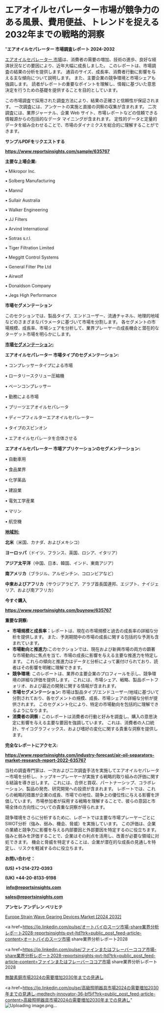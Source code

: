 # エアオイルセパレーター市場が競争力のある風景、費用便益、トレンドを捉える2032年までの戦略的洞察

"<strong>エアオイルセパレーター 市場調査レポート 2024-2032</strong>

<a href=https://www.reportsinsights.com/sample/635767>エアオイルセパレーター 市場</a>は、消費者の需要の増加、技術の進歩、良好な経済状況などの要因により、近年大幅に成長しました。 このレポートは、市場調査の結果の分析を提供します。 通貨のサイズ、成長率、消費者行動に影響を与える主な傾向について説明します。 また、主要企業の競争環境と市場シェアも強調します。 読者がレポートの重要なポイントを理解し、情報に基づいた意思決定を行うための基礎を提供することを目的としています。

この市場調査で採用された調査方法により、結果の正確さと信頼性が保証されます。 一次調査には、アンケートの実施と直接の洞察の収集が含まれます。 二次調査には、業界ジャーナル、企業 Web サイト、市場レポートなどの信頼できる情報源からの包括的なデータ マイニングが含まれます。 定性的データと定量的データを組み合わせることで、市場のダイナミクスを総合的に理解することができます。

<strong><b>サンプルPDFをリクエストする</b></strong>

<a href=https://www.reportsinsights.com/sample/635767><strong><u>https://www.reportsinsights.com/sample/635767</u></strong></a>

<strong>主要な上場企業:</strong>

• Mikropor Inc.

• Solberg Manufacturing

• Mannứꙺ

• Sullair Australia

• Walker Engineering

• JJ Filters

• Arvind International

• Sotras s.r.l.

• Tiger Filtration Limited

• Meggitt Control Systems

• General Filter Pte Ltd

• Airwolf

• Donaldson Company

• Jegs High Performance

<strong>市場セグメンテーション</strong>

このセクションでは、製品タイプ、エンドユーザー、流通チャネル、地理的地域などのさまざまなパラメータに基づいて市場を分割します。 各セグメントの市場規模、成長率、市場シェアを分析して、業界プレーヤーの成長機会と潜在的なターゲット市場を明らかにします。

<strong><u>市場セグメンテーション</u></strong><strong><u>:</u></strong>

<strong>エアオイルセパレーター 市場タイプのセグメンテーション:</strong>

• コンプレッサータイプによる市場

• ロータリースクリュー圧縮機

• ベーンコンプレッサー

• 勤務による市場

• プリーツエアオイルセパレータ

• ディープフィルターエアオイルセパレーター

• タイプのスピンオン

• エアオイルセパレータを合体させる

<strong>エアオイルセパレーター 市場アプリケーションのセグメンテーション:</strong>

• 自動車用

• 食品業界

• 化学薬品

• 建設業

• 電気工学産業

• マリン

• 航空機

<strong><u>地域別</u></strong><strong><u>:</u></strong>

<strong>北米</strong>（米国、カナダ、およびメキシコ）

<strong>ヨーロッパ</strong>（ドイツ、フランス、英国、ロシア、イタリア）

<strong>アジア太平洋</strong>（中国、日本、韓国、インド、東南アジア）

<strong>南アメリカ</strong>（ブラジル、アルゼンチン、コロンビアなど）

<strong>中東およびアフリカ</strong>（サウジアラビア、アラブ首長国連邦、エジプト、ナイジェリア、および南アフリカ）

<strong>今すぐ購入</strong>

<a href=https://www.reportsinsights.com/buynow/635767><strong><u>https://www.reportsinsights.com/buynow/635767</u></strong></a>

<strong>重要な洞察:</strong>
<ul>
  <li><strong>市場規模と成長率：</strong>レポートは、現在の市場規模と過去の成長率の詳細な分析を提供します。 また、予測期間中の市場の成長に関する包括的な予測も含まれています。</li>
  <li><strong>市場動向と推進力:</strong>このセクションでは、現在および新興市場の両方の顕著な市場動向に焦点を当て、市場の成長に影響を与える主要な推進力を特定します。 これらの傾向と推進力はデータと分析によって裏付けられており、読者はその影響を明確に理解できます。</li>
  <li><strong>競争環境</strong>: このレポートは、業界の主要企業のプロフィールを示し、競争環境の詳細な評価を提供します。 これには、市場シェア、戦略、製品ポートフォリオ、および最近の開発に関する情報が含まれます。</li>
  <li><strong>市場セグメンテーション: </strong>市場は製品タイプ/エンドユーザー/地域に基づいて分割されており、各セグメントの規模、成長、市場シェアの詳細な分析が提供されます。 このセグメント化により、特定の市場動向を包括的に理解できるようになります。</li>
  <li><strong>消費者の洞察 : </strong>このレポートは消費者の行動と好みを調査し、購入の意思決定に影響を与える主要な要因を強調しています。 これは、消費者の人口統計、サイコグラフィックス、および嗜好の変化に関する貴重な洞察を提供します。</li>
</ul>
<strong>完全なレポートにアクセス:</strong>

<a href=https://www.reportsinsights.com/industry-forecast/air-oil-separators-market-research-report-2022-635767><strong><u><b>https://www.reportsinsights.com/industry-forecast/air-oil-separators-market-research-report-2022-635767</b></u></strong></a>

当社の調査専門家は、一次および二次調査手法を実施してエアオイルセパレーター市場を分析し、トップキープレーヤーが実施する戦略的取り組みの評価に関する結論を導き出します。 これには、合併と買収、パートナーシップ、コラボレーション、製品の発売、研究開発への投資が含まれます。 レポートでは、これらの戦略的措置が企業の成長、市場での地位、競争上の優位性に与える影響を評価しています。 市場参加者が採用する戦略を理解することで、彼らの意図と市場全体の方向性についての貴重な洞察が得られます。

競争環境をさらに分析するために、レポートでは主要な市場プレーヤーごとにSWOT分析（強み、弱み、機会、脅威）を実施しています。 この評価は、企業の業績と競争力に影響を与える内部要因と外部要因を特定するのに役立ちます。 強みと弱みを評価することで、企業はその利点を活用し、改善が必要な領域に対処できます。 機会と脅威を特定することは、企業が潜在的な成長の見通しを特定し、リスクを軽減するのに役立ちます。

<strong>お問い合わせ：</strong>

<strong>(US) +1-214-272-0393</strong>

<strong>(UK) +44-20-8133-9198</strong>

<strong> </strong><a href=info@reportsinsights.com><strong><u>info@reportsinsights.com</u></strong></a>

<a href=sales@reportsinsights.com><strong><u>sales@reportsinsights.com</u></strong></a>

<strong>アンセレ アンデレン ベリヒテ</strong>

<a href=https://www.linkedin.com/pulse/europe-strain-wave-gearing-devices-market-csa2f/>Europe Strain Wave Gearing Devices Market [2024 2032]</a>

<a href=https://jp.linkedin.com/pulse/オートバイのスーツ市場-share業界分析レポート2028-reportsinsights-pvt-ltd?trk=public_post_feed-article-content>オートバイのスーツ市場 share業界分析レポート2028</a>

<a href=https://jp.linkedin.com/pulse/ファインまたはフレーバーココア市場-share業界分析レポート2028-reportsinsights-pvt-ltd?trk=public_post_feed-article-content>ファインまたはフレーバーココア市場 share業界分析レポート2028</a>

<a href=https://www.linkedin.com/pulse/無酸素銅市場2024の需要増加2030年までの見通し-reportsinsights-pvt-ltd/>無酸素銅市場2024の需要増加2030年までの見通し</a>

<a href=https://jp.linkedin.com/pulse/高級照明器具市場2024の需要増加2030年までの見通し-medtech-innovator-36-bf5jf?trk=public_post_feed-article-content>高級照明器具市場2024の需要増加2030年までの見通し</a>"
![Uploading image.png…]()

